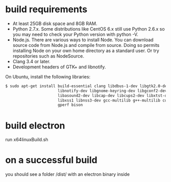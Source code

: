 
# build requirements

* At least 25GB disk space and 8GB RAM.
* Python 2.7.x. Some distributions like CentOS 6.x still use Python 2.6.x so you may need to check your Python version with python -V.
* Node.js. There are various ways to install Node. You can download source code from Node.js and compile from source. Doing so permits installing Node on your own home directory as a standard user. Or try repositories such as NodeSource.
* Clang 3.4 or later.
* Development headers of GTK+ and libnotify.

On Ubuntu, install the following libraries:

```bash
$ sudo apt-get install build-essential clang libdbus-1-dev libgtk2.0-dev \
                       libnotify-dev libgnome-keyring-dev libgconf2-dev \
                       libasound2-dev libcap-dev libcups2-dev libxtst-dev \
                       libxss1 libnss3-dev gcc-multilib g++-multilib curl \
                       gperf bison
```

# build electron

run x64linuxBuild.sh

# on a successful build

you should see a folder /dist/ with an electron binary inside

